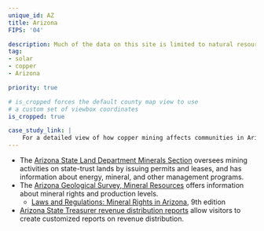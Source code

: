 ```yaml
---
unique_id: AZ
title: Arizona
FIPS: '04'

description: Much of the data on this site is limited to natural resource extraction on federal land, which represents 38.6% of all land in Arizona.
tag:
- solar
- copper
- Arizona

priority: true

# is_cropped forces the default county map view to use
# a custom set of viewbox coordinates
is_cropped: true

case_study_link: |
    For a detailed view of how copper mining affects communities in Arizona, read the [Greenlee County case study]({{ site.baseurl }}/case-studies/greenlee/) or [Pima County case study]({{ site.baseurl }}/case-studies/pima/).
---
```

* The [Arizona State Land Department Minerals Section](https://land.az.gov/divisions/natural-resources/minerals) oversees mining activities on state-trust lands by issuing permits and leases, and has information about energy, mineral, and other management programs.
* The [Arizona Geological Survey, Mineral Resources](http://www.azgs.az.gov/minerals.shtml) offers information about mineral rights and production levels.
  - [Laws and Regulations: Mineral Rights in Arizona](http://repository.azgs.az.gov/sites/default/files/dlio/files/nid1639/lawregs9thed5thprintverforprintingaugust2014.pdf), 9th edition
* [Arizona State Treasurer revenue distribution reports](http://www.aztreasury.gov/local-govt/revenue-distributions/) allow visitors to create customized reports on revenue distribution.
